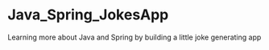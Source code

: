 # Java_Spring_JokesApp
Learning more about Java and Spring by building a little joke generating app

